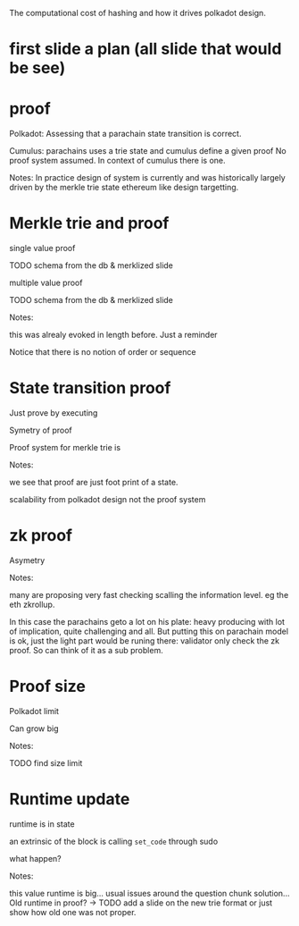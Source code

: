 The computational cost of hashing and how it drives polkadot design.

# first slide a plan (all slide that would be see)

# proof

Polkadot: Assessing that a parachain state transition is correct.

Cumulus: parachains uses a trie state and cumulus define a given proof
No proof system assumed. In context of cumulus there is one.

Notes:
In practice design of system is currently and was historically largely
driven by the merkle trie state ethereum like design targetting.


# Merkle trie and proof

single value proof

TODO schema from the db & merklized slide

multiple value proof

TODO schema from the db & merklized slide

Notes:

this was alrealy evoked in length before. Just a reminder

Notice that there is no notion of order or sequence

# State transition proof


Just prove by executing

Symetry of proof

Proof system for merkle trie is 

Notes:

we see that proof are just foot print of a state.

scalability from polkadot design not the proof system


# zk proof

Asymetry


Notes:

many are proposing very fast checking scalling the information level.
eg the eth zkrollup.

In this case the parachains geto a lot on his plate: heavy producing with 
lot of implication, quite challenging and all.
But putting this on parachain model is ok, just the light part would be runing
there: validator only check the zk proof.
So can think of it as a sub problem.


# Proof size

Polkadot limit

Can grow big

Notes:

TODO find size limit

# Runtime update

runtime is in state

an extrinsic of the block is calling `set_code` through sudo

what happen?

Notes:

this value runtime is big... usual issues around the question
chunk solution...
Old runtime in proof?
-> TODO add a slide on the new trie format or just show how old one was not proper.








